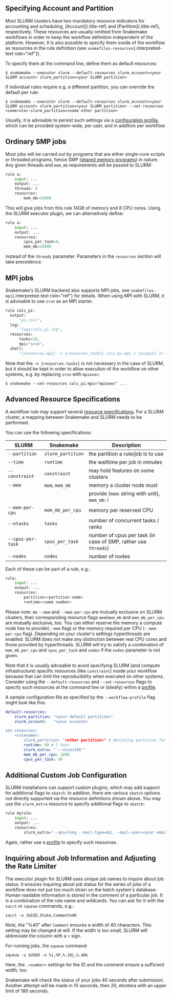 ## Specifying Account and Partition

Most SLURM clusters have two mandatory resource indicators for
accounting and scheduling, [Account]{.title-ref} and
[Partition]{.title-ref}, respectively. These resources are usually
omitted from Snakemake workflows in order to keep the workflow
definition independent of the platform. However, it is also possible
to specify them inside of the workflow as resources in the rule
definition (see `snakefiles-resources`{.interpreted-text role="ref"}).

To specify them at the command line, define them as default resources:

``` console
$ snakemake --executor slurm --default-resources slurm_account=<your SLURM account> slurm_partition=<your SLURM partition>
```

If individual rules require e.g. a different partition, you can override
the default per rule:

``` console
$ snakemake --executor slurm --default-resources slurm_account=<your SLURM account> slurm_partition=<your SLURM partition> --set-resources <somerule>:slurm_partition=<some other partition>
```

Usually, it is advisable to persist such settings via a
[configuration profile](https://snakemake.readthedocs.io/en/latest/executing/cli.html#profiles), which
can be provided system-wide, per user, and in addition per workflow.

## Ordinary SMP jobs

Most jobs will be carried out by programs that are either single-core
scripts or threaded programs, hence SMP ([shared memory
programs](https://en.wikipedia.org/wiki/Shared_memory)) in nature. Any
given threads and `mem_mb` requirements will be passed to SLURM:

``` python
rule a:
    input: ...
    output: ...
    threads: 8
    resources:
        mem_mb=14000
```

This will give jobs from this rule 14GB of memory and 8 CPU cores. Using the SLURM executor plugin, we can alternatively define:

```python
rule a:
    input: ...
    output: ...
    resources:
        cpus_per_task=8,
        mem_mb=14000
```
instead of the `threads` parameter. Parameters in the `resources` section will take precedence.

## MPI jobs

Snakemake\'s SLURM backend also supports MPI jobs, see
`snakefiles-mpi`{.interpreted-text role="ref"} for details. When using
MPI with SLURM, it is advisable to use `srun` as an MPI starter.

``` python
rule calc_pi:
  output:
      "pi.calc",
  log:
      "logs/calc_pi.log",
  resources:
      tasks=10,
      mpi="srun",
  shell:
      "{resources.mpi} -n {resources.tasks} calc-pi-mpi > {output} 2> {log}"
```

Note that the `-n {resources.tasks}` is not necessary in the case of SLURM,
but it should be kept in order to allow execution of the workflow on
other systems, e.g. by replacing `srun` with `mpiexec`:

``` console
$ snakemake --set-resources calc_pi:mpi="mpiexec" ...
```

## Advanced Resource Specifications

A workflow rule may support several
[resource specifications](https://snakemake.readthedocs.io/en/latest/snakefiles/rules.html#resources).
For a SLURM cluster, a mapping between Snakemake and SLURM needs to be performed.

You can use the following specifications:

| SLURM        | Snakemake  | Description              |
|----------------|------------|---------------------------------------|
| `--partition`  | `slurm_partition`    | the partition a rule/job is to use |
| `--time`  | `runtime`  | the walltime per job in minutes       |
| `--constraint`   | `constraint`        | may hold features on some clusters    |
| `--mem`        | `mem`, `mem_mb`   | memory a cluster node must      |
|                |            | provide (`mem`: string with unit), `mem_mb`: i                               |
| `--mem-per-cpu`              | `mem_mb_per_cpu`     | memory per reserved CPU               |
| `--ntasks`     | `tasks`    | number of concurrent tasks / ranks    |
| `--cpus-per-task`       | `cpus_per_task`      | number of cpus per task (in case of SMP, rather use `threads`)   |
| `--nodes` | `nodes`    | number of nodes                       |

Each of these can be part of a rule, e.g.:

``` python
rule:
    input: ...
    output: ...
    resources:
        partition=<partition name>
        runtime=<some number>
```

Please note: as `--mem` and `--mem-per-cpu` are mutually exclusive on
SLURM clusters, their corresponding resource flags `mem`/`mem_mb` and
`mem_mb_per_cpu` are mutually exclusive, too. You can either reserve the
memory a compute node has to provide(`--mem` flag) or the memory required per CPU (`--mem-per-cpu` flag). Depending on your cluster's settings hyperthreads are enabled. SLURM does not make any distinction between real CPU cores and those provided by hyperthreads. SLURM will try to satisfy a combination of
`mem_mb_per_cpu` and `cpus_per_task` and `nodes` if the `nodes` parameter is not given.

Note that it is usually advisable to avoid specifying SLURM (and compute
infrastructure) specific resources (like `constraint`) inside your
workflow because that can limit the reproducibility when executed on other systems.
Consider using the `--default-resources` and `--set-resources` flags to specify such resources
at the command line or (ideally) within a [profile](https://snakemake.readthedocs.io/en/latest/executing/cli.html#profiles).

A sample configuration file as specified by the `--workflow-profile` flag might look like this:

```YAML
default-resources:
    slurm_partition: "<your default partition>"
    slurm_account:   "<your account>

set-resources:
    <rulename>:
        slurm_partition: "<other partition>" # deviating partition for this rule
        runtime: 60 # 1 hour
        slurm_extra: "'--nice=150'"
        mem_mb_per_cpu: 1800
        cpus_per_task: 40
```

## Additional Custom Job Configuration

SLURM installations can support custom plugins, which may add support
for additional flags to `sbatch`. In addition, there are various
`sbatch` options not directly supported via the resource definitions
shown above. You may use the `slurm_extra` resource to specify
additional flags to `sbatch`:

``` python
rule myrule:
    input: ...
    output: ...
    resources:
        slurm_extra="--qos=long --mail-type=ALL --mail-user=<your email>"
```

Again, rather use a [profile](https://snakemake.readthedocs.io/en/latest/executing/cli.html#profiles) to specify such resources.

## Inquiring about Job Information and Adjusting the Rate Limiter

The executor plugin for SLURM uses unique job names to inquire about job status. It ensures inquiring about job status for the series of jobs of a workflow does not put too much strain on the batch system's database. Human readable information is stored in the comment of a particular job. It is a combination of the rule name and wildcards. You can ask for it with the `sacct` or `squeue` commands, e.g.:

``` console
sacct -o JobID,State,Comment%40
```

Note, the "%40" after `Comment` ensures a width of 40 characters. This setting may be changed at will. If the width is too small, SLURM will abbreviate the column with a `+` sign.

For running jobs, the `squeue` command:

``` console
squeue -u $USER -o %i,%P,%.10j,%.40k
```

Here, the `.<number>` settings for the ID and the comment ensure a sufficient width, too.

Snakemake will check the status of your jobs 40 seconds after submission. Another attempt will be made in 10 seconds, then 20, etcetera with an upper limit of 180 seconds. 